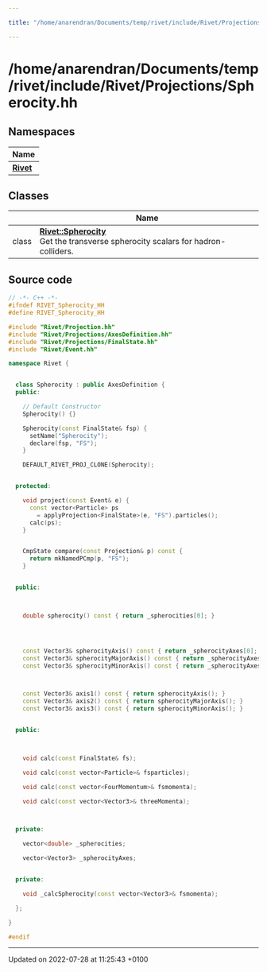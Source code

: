```yaml
---

title: "/home/anarendran/Documents/temp/rivet/include/Rivet/Projections/Spherocity.hh"

---
```


# /home/anarendran/Documents/temp/rivet/include/Rivet/Projections/Spherocity.hh



## Namespaces

| Name           |
| -------------- |
| **[Rivet](http://example.org/namespaces/namespacerivet/)**  |

## Classes

|                | Name           |
| -------------- | -------------- |
| class | **[Rivet::Spherocity](http://example.org/classes/classrivet_1_1spherocity/)** <br>Get the transverse spherocity scalars for hadron-colliders.  |




## Source code

```cpp
// -*- C++ -*-
#ifndef RIVET_Spherocity_HH
#define RIVET_Spherocity_HH

#include "Rivet/Projection.hh"
#include "Rivet/Projections/AxesDefinition.hh"
#include "Rivet/Projections/FinalState.hh"
#include "Rivet/Event.hh"

namespace Rivet {


  class Spherocity : public AxesDefinition {
  public:

    // Default Constructor
    Spherocity() {}

    Spherocity(const FinalState& fsp) {
      setName("Spherocity");
      declare(fsp, "FS");
    }

    DEFAULT_RIVET_PROJ_CLONE(Spherocity);


  protected:

    void project(const Event& e) {
      const vector<Particle> ps
        = applyProjection<FinalState>(e, "FS").particles();
      calc(ps);
    }


    CmpState compare(const Projection& p) const {
      return mkNamedPCmp(p, "FS");
    }


  public:



    double spherocity() const { return _spherocities[0]; }




    const Vector3& spherocityAxis() const { return _spherocityAxes[0]; }
    const Vector3& spherocityMajorAxis() const { return _spherocityAxes[1]; }
    const Vector3& spherocityMinorAxis() const { return _spherocityAxes[2]; }



    const Vector3& axis1() const { return spherocityAxis(); }
    const Vector3& axis2() const { return spherocityMajorAxis(); }
    const Vector3& axis3() const { return spherocityMinorAxis(); }


  public:



    void calc(const FinalState& fs);

    void calc(const vector<Particle>& fsparticles);

    void calc(const vector<FourMomentum>& fsmomenta);

    void calc(const vector<Vector3>& threeMomenta);



  private:

    vector<double> _spherocities;

    vector<Vector3> _spherocityAxes;


  private:

    void _calcSpherocity(const vector<Vector3>& fsmomenta);

  };

}

#endif
```


-------------------------------

Updated on 2022-07-28 at 11:25:43 +0100
